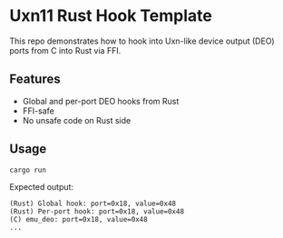 # Uxn11 Rust Hook Template

This repo demonstrates how to hook into Uxn-like device output (DEO) ports from C into Rust via FFI.

## Features

- Global and per-port DEO hooks from Rust
- FFI-safe
- No unsafe code on Rust side

## Usage

```bash
cargo run
```

Expected output:
```
(Rust) Global hook: port=0x18, value=0x48
(Rust) Per-port hook: port=0x18, value=0x48
(C) emu_deo: port=0x18, value=0x48
...
```
